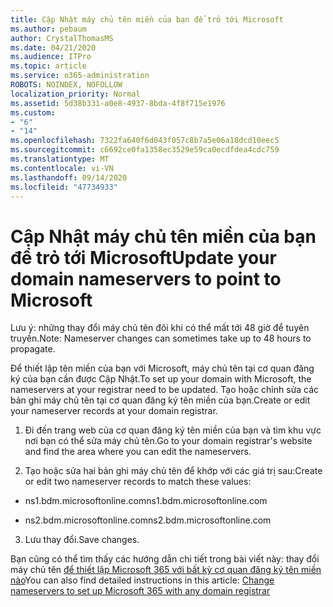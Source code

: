 ```yaml
---
title: Cập Nhật máy chủ tên miền của bạn để trỏ tới Microsoft
ms.author: pebaum
author: CrystalThomasMS
ms.date: 04/21/2020
ms.audience: ITPro
ms.topic: article
ms.service: o365-administration
ROBOTS: NOINDEX, NOFOLLOW
localization_priority: Normal
ms.assetid: 5d38b331-a0e8-4937-8bda-4f8f715e1976
ms.custom:
- "6"
- "14"
ms.openlocfilehash: 7322fa640f6d043f057c8b7a5e06a18dcd10eec5
ms.sourcegitcommit: c6692ce0fa1358ec3529e59ca0ecdfdea4cdc759
ms.translationtype: MT
ms.contentlocale: vi-VN
ms.lasthandoff: 09/14/2020
ms.locfileid: "47734933"
---
```

# <a name="update-your-domain-nameservers-to-point-to-microsoft"></a><span data-ttu-id="f9ebc-102">Cập Nhật máy chủ tên miền của bạn để trỏ tới Microsoft</span><span class="sxs-lookup"><span data-stu-id="f9ebc-102">Update your domain nameservers to point to Microsoft</span></span>

<span data-ttu-id="f9ebc-103">Lưu ý: những thay đổi máy chủ tên đôi khi có thể mất tới 48 giờ để tuyên truyền.</span><span class="sxs-lookup"><span data-stu-id="f9ebc-103">Note: Nameserver changes can sometimes take up to 48 hours to propagate.</span></span>
  
<span data-ttu-id="f9ebc-104">Để thiết lập tên miền của bạn với Microsoft, máy chủ tên tại cơ quan đăng ký của bạn cần được Cập Nhật.</span><span class="sxs-lookup"><span data-stu-id="f9ebc-104">To set up your domain with Microsoft, the nameservers at your registrar need to be updated.</span></span> <span data-ttu-id="f9ebc-105">Tạo hoặc chỉnh sửa các bản ghi máy chủ tên tại cơ quan đăng ký tên miền của bạn.</span><span class="sxs-lookup"><span data-stu-id="f9ebc-105">Create or edit your nameserver records at your domain registrar.</span></span>
  
1. <span data-ttu-id="f9ebc-106">Đi đến trang web của cơ quan đăng ký tên miền của bạn và tìm khu vực nơi bạn có thể sửa máy chủ tên.</span><span class="sxs-lookup"><span data-stu-id="f9ebc-106">Go to your domain registrar's website and find the area where you can edit the nameservers.</span></span>

2. <span data-ttu-id="f9ebc-107">Tạo hoặc sửa hai bản ghi máy chủ tên để khớp với các giá trị sau:</span><span class="sxs-lookup"><span data-stu-id="f9ebc-107">Create or edit two nameserver records to match these values:</span></span>

  - <span data-ttu-id="f9ebc-108">ns1.bdm.microsoftonline.com</span><span class="sxs-lookup"><span data-stu-id="f9ebc-108">ns1.bdm.microsoftonline.com</span></span>

  - <span data-ttu-id="f9ebc-109">ns2.bdm.microsoftonline.com</span><span class="sxs-lookup"><span data-stu-id="f9ebc-109">ns2.bdm.microsoftonline.com</span></span>

3. <span data-ttu-id="f9ebc-110">Lưu thay đổi.</span><span class="sxs-lookup"><span data-stu-id="f9ebc-110">Save changes.</span></span>

<span data-ttu-id="f9ebc-111">Bạn cũng có thể tìm thấy các hướng dẫn chi tiết trong bài viết này: thay đổi máy chủ tên [để thiết lập Microsoft 365 với bất kỳ cơ quan đăng ký tên miền nào](https://docs.microsoft.com/microsoft-365/admin/get-help-with-domains/change-nameservers-at-any-domain-registrar)</span><span class="sxs-lookup"><span data-stu-id="f9ebc-111">You can also find detailed instructions in this article: [Change nameservers to set up Microsoft 365 with any domain registrar](https://docs.microsoft.com/microsoft-365/admin/get-help-with-domains/change-nameservers-at-any-domain-registrar)</span></span>
  